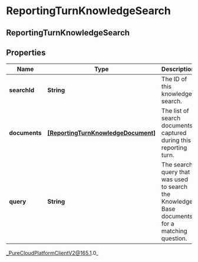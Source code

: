# ReportingTurnKnowledgeSearch

## ReportingTurnKnowledgeSearch

## Properties

|Name | Type | Description | Notes|
|------------ | ------------- | ------------- | -------------|
| **searchId** | **String** | The ID of this knowledge search. | [optional] |
| **documents** | [**[ReportingTurnKnowledgeDocument]**]([ReportingTurnKnowledgeDocument]) | The list of search documents captured during this reporting turn. | [optional] |
| **query** | **String** | The search query that was used to search the Knowledge Base documents for a matching question. | [optional] |



_PureCloudPlatformClientV2@165.1.0_

